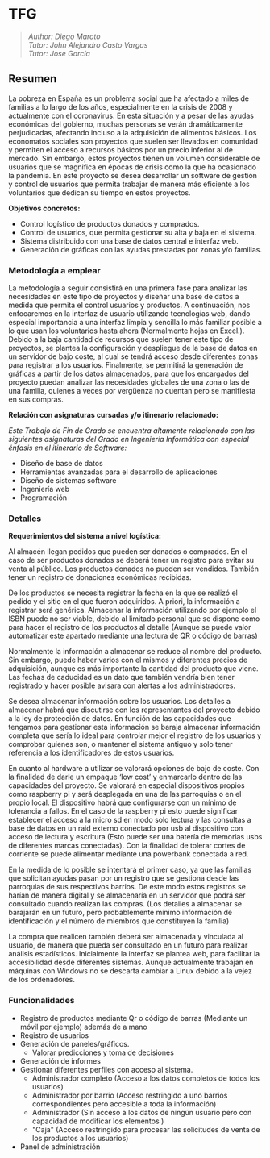 # TFG
> *Author: Diego Maroto*  
> *Tutor: John Alejandro Casto Vargas*  
> *Tutor: Jose García*  

## Resumen

La pobreza en España es un problema social que ha afectado a miles de familias a lo largo de los años, especialmente en la crisis de 2008 y actualmente con el coronavirus. En esta situación y a pesar de las ayudas económicas del gobierno, muchas personas se verán dramáticamente perjudicadas, afectando incluso a la adquisición de alimentos básicos.
Los economatos sociales son proyectos que suelen ser llevados en comunidad y permiten el acceso a recursos básicos por un precio inferior al de mercado. Sin embargo, estos proyectos tienen un volumen considerable de usuarios que se magnifica en épocas de crisis como la que ha ocasionado la pandemia.
En este proyecto se desea desarrollar un software de gestión y control de usuarios que permita trabajar de manera más eficiente a los voluntarios que dedican su tiempo en estos proyectos.  

**Objetivos concretos:**  
- Control logístico de productos donados y comprados.
- Control de usuarios, que permita gestionar su alta y baja en el sistema.
- Sistema distribuido con una base de datos central e interfaz web.
- Generación de gráficas con las ayudas prestadas por zonas y/o familias.

### Metodología a emplear

La metodología a seguir consistirá en una primera fase para analizar las necesidades en este tipo de proyectos y diseñar una base de datos a medida que permita el control usuarios y productos. A continuación, nos enfocaremos en la interfaz de usuario utilizando tecnologías web, dando especial importancia a una interfaz limpia y sencilla lo más familiar posible a lo que usan los voluntarios hasta ahora (Normalmente hojas en Excel.). Debido a la baja cantidad de recursos que suelen tener este tipo de proyectos, se plantea la configuración y despliegue de la base de datos en un servidor de bajo coste, al cual se tendrá acceso desde diferentes zonas para registrar a los usuarios. Finalmente, se permitirá la generación de gráficas a partir de los datos almacenados, para que los encargados del proyecto puedan analizar las necesidades globales de una zona o las de una familia, quienes a veces por vergüenza no cuentan pero se manifiesta en sus compras.

**Relación con asignaturas cursadas y/o itinerario relacionado:**

*Este Trabajo de Fin de Grado se encuentra altamente relacionado con las siguientes asignaturas del Grado en Ingeniería Informática con especial énfasis en el itinerario de Software:*
 
- Diseño de base de datos
- Herramientas avanzadas para el desarrollo de aplicaciones
- Diseño de sistemas software
- Ingeniería web
- Programación

### Detalles

**Requerimientos del sistema a nivel logística:**

Al almacén llegan pedidos que pueden ser donados o comprados. En el caso de ser productos donados se deberá tener un registro para evitar su venta al público. Los productos donados no pueden ser vendidos. También tener un registro de donaciones económicas recibidas.

De los productos se necesita registrar la fecha en la que se realizó el pedido y el sitio en el que fueron adquiridos. A priori, la información a registrar será genérica. Almacenar la información utilizando por ejemplo el ISBN puede no ser viable, debido al limitado personal que se dispone como para hacer el registro de los productos al detalle (Aunque se puede valor automatizar este apartado mediante una lectura de QR o código de barras)

Normalmente la información a almacenar se reduce al nombre del producto. Sin embargo, puede haber varios con el mismos y diferentes precios de adquisición, aunque es más importante la cantidad del producto que viene.
Las fechas de caducidad es un dato que también vendría bien tener registrado y hacer posible avisara con alertas a los administradores.

Se desea almacenar información sobre los usuarios. Los detalles a almacenar habrá que discutirse con los representantes del proyecto debido a la ley de protección de datos. En función de las capacidades que tengamos para gestionar esta información se baraja almacenar información completa que sería lo ideal para controlar mejor el registro de los usuarios y comprobar quienes son, o mantener el sistema antiguo y solo tener referencia a los identificadores de estos usuarios.

En cuanto al hardware a utilizar se valorará opciones de bajo de coste. Con la finalidad de darle un empaque ‘low cost’ y enmarcarlo dentro de las capacidades del proyecto. Se valorará en especial dispositivos propios como raspberry pi y será desplegada en una de las parroquias o en el propio local. El dispositivo habrá que configurarse con un mínimo de tolerancia a fallos. En el caso de la raspberry pi esto puede significar establecer el acceso a la micro sd en modo solo lectura y las consultas a base de datos en un raid externo conectado por usb al dispositivo con acceso de lectura y escritura (Esto puede ser una batería de memorias usbs de diferentes marcas conectadas). Con la finalidad de tolerar cortes de corriente se puede alimentar mediante una powerbank conectada a red.

En la medida de lo posible se intentará el primer caso, ya que las familias que solicitan ayudas pasan por un registro que se gestiona desde las parroquias de sus respectivos barrios. De este modo estos registros se harían de manera digital y se almacenaría en un servidor que podrá ser consultado cuando realizan las compras. (Los detalles a almacenar se barajarán en un futuro, pero probablemente mínimo información de identificación y el número de miembros que constituyen la familia)

La compra que realicen también deberá ser almacenada y vinculada al usuario, de manera que pueda ser consultado en un futuro para realizar análisis estadísticos.
Inicialmente la interfaz se plantea web, para facilitar la accesibilidad desde diferentes sistemas. Aunque actualmente trabajan en máquinas con Windows no se descarta cambiar a Linux debido a la vejez de los ordenadores.


### Funcionalidades

- Registro de productos mediante Qr o código de barras (Mediante un móvil por ejemplo) además de a mano
- Registro de usuarios
- Generación de paneles/gráficos.
    - Valorar predicciones y toma de decisiones
- Generación de informes
- Gestionar diferentes perfiles con acceso al sistema.
    - Administrador completo (Acceso a los datos completos de todos los usuarios)
    - Administrador por barrio (Acceso restringido a uno barrios correspondientes pero accesible a toda la información)
    - Administrador (Sin acceso a los datos de ningún usuario pero con capacidad de modificar los elementos )
    - "Caja" (Acceso restringido para procesar las solicitudes de venta de los productos a los usuarios)
- Panel de administración